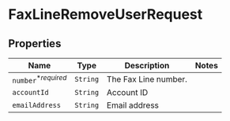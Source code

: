 

# FaxLineRemoveUserRequest



## Properties

Name | Type | Description | Notes
------------ | ------------- | ------------- | -------------
| `number`<sup>*_required_</sup> | ```String``` |  The Fax Line number.  |  |
| `accountId` | ```String``` |  Account ID  |  |
| `emailAddress` | ```String``` |  Email address  |  |



